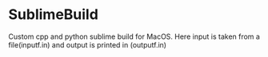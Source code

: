 # SublimeBuild
Custom cpp and python sublime build for MacOS.
Here input is taken from a file(inputf.in) and output is printed in (outputf.in)
